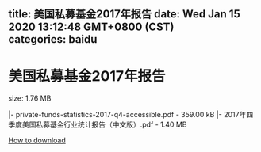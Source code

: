 
title: 美国私募基金2017年报告
date: Wed Jan 15 2020 13:12:48 GMT+0800 (CST)    
categories: baidu
---

# 美国私募基金2017年报告
size: 1.76 MB
 
 
|- private-funds-statistics-2017-q4-accessible.pdf - 359.00 kB
|- 2017年四季度美国私募基金行业统计报告（中文版）.pdf - 1.40 MB

[How to download](https://bpcam.bemobtrk.com/go/2ceec3aa-1ca2-46d6-b9ff-aaa5c184517c?jno=430)